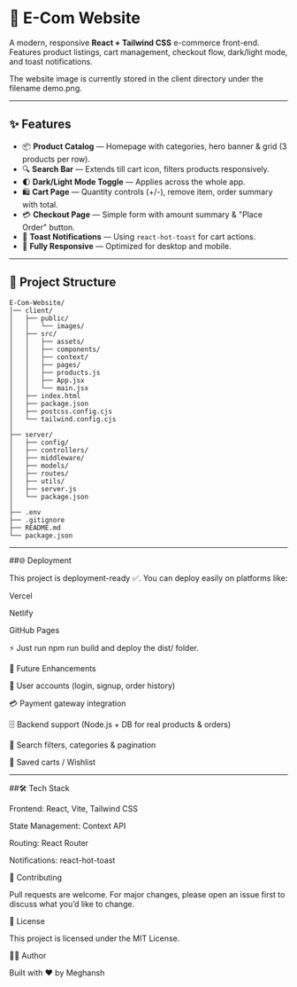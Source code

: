# 🛒 E-Com Website

A modern, responsive **React + Tailwind CSS** e-commerce front-end.  
Features product listings, cart management, checkout flow, dark/light mode, and toast notifications.  

The website image is currently stored in the client directory under the filename demo.png.

---

## ✨ Features

- 📦 **Product Catalog** — Homepage with categories, hero banner & grid (3 products per row).  
- 🔍 **Search Bar** — Extends till cart icon, filters products responsively.  
- 🌓 **Dark/Light Mode Toggle** — Applies across the whole app.  
- 🛍️ **Cart Page** — Quantity controls (+/-), remove item, order summary with total.  
- 💳 **Checkout Page** — Simple form with amount summary & "Place Order" button.  
- 🔔 **Toast Notifications** — Using `react-hot-toast` for cart actions.  
- 📱 **Fully Responsive** — Optimized for desktop and mobile.  

---

## 📂 Project Structure
```
E-Com-Website/
│── client/
│   ├── public/
│   │   └── images/
│   ├── src/
│   │   ├── assets/
│   │   ├── components/
│   │   ├── context/
│   │   ├── pages/
│   │   ├── products.js
│   │   ├── App.jsx
│   │   └── main.jsx
│   ├── index.html
│   ├── package.json
│   ├── postcss.config.cjs
│   └── tailwind.config.cjs
│
├── server/
│   ├── config/
│   ├── controllers/
│   ├── middleware/
│   ├── models/
│   ├── routes/
│   ├── utils/
│   ├── server.js
│   └── package.json
│
├── .env
├── .gitignore
├── README.md
└── package.json
```
---

##🌐 Deployment

This project is deployment-ready ✅.
You can deploy easily on platforms like:

Vercel

Netlify

GitHub Pages

⚡ Just run npm run build and deploy the dist/ folder.

🔮 Future Enhancements

👤 User accounts (login, signup, order history)

💳 Payment gateway integration

🗄️ Backend support (Node.js + DB for real products & orders)

🎯 Search filters, categories & pagination

🛒 Saved carts / Wishlist

---

##🛠️ Tech Stack

Frontend: React, Vite, Tailwind CSS

State Management: Context API

Routing: React Router

Notifications: react-hot-toast

🤝 Contributing

Pull requests are welcome. For major changes, please open an issue first to discuss what you’d like to change.

📜 License

This project is licensed under the MIT License.

👨‍💻 Author

Built with ❤️ by Meghansh
